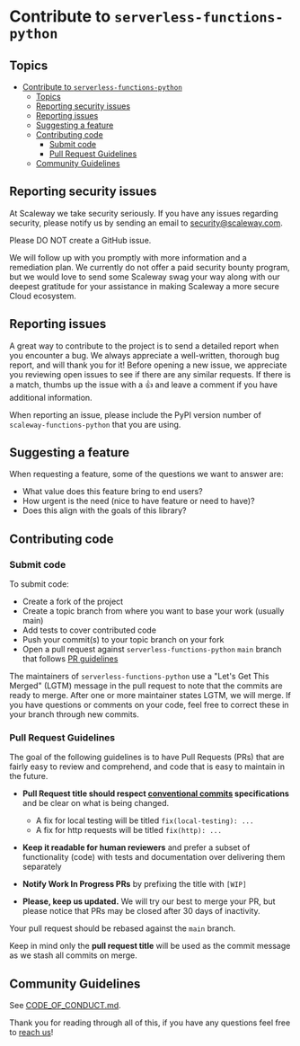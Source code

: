 # Contribute to `serverless-functions-python`

## Topics

- [Contribute to `serverless-functions-python`](#contribute-to-serverless-functions-python)
  - [Topics](#topics)
  - [Reporting security issues](#reporting-security-issues)
  - [Reporting issues](#reporting-issues)
  - [Suggesting a feature](#suggesting-a-feature)
  - [Contributing code](#contributing-code)
    - [Submit code](#submit-code)
    - [Pull Request Guidelines](#pull-request-guidelines)
  - [Community Guidelines](#community-guidelines)

## Reporting security issues

At Scaleway we take security seriously. If you have any issues regarding security,
please notify us by sending an email to security@scaleway.com.

Please DO NOT create a GitHub issue.

We will follow up with you promptly with more information and a remediation plan.
We currently do not offer a paid security bounty program, but we would love to send some
Scaleway swag your way along with our deepest gratitude for your assistance in making
Scaleway a more secure Cloud ecosystem.

## Reporting issues

A great way to contribute to the project is to send a detailed report when you encounter a bug.
We always appreciate a well-written, thorough bug report, and will thank you for it!
Before opening a new issue, we appreciate you reviewing open issues to see if there are any similar requests.
If there is a match, thumbs up the issue with a 👍 and leave a comment if you have additional information.

When reporting an issue, please include the PyPI version number of `scaleway-functions-python` that you are using.

## Suggesting a feature

When requesting a feature, some of the questions we want to answer are:

- What value does this feature bring to end users?
- How urgent is the need (nice to have feature or need to have)?
- Does this align with the goals of this library?

## Contributing code

### Submit code

To submit code:

- Create a fork of the project
- Create a topic branch from where you want to base your work (usually main)
- Add tests to cover contributed code
- Push your commit(s) to your topic branch on your fork
- Open a pull request against `serverless-functions-python` `main` branch that follows [PR guidelines](#pull-request-guidelines)

The maintainers of `serverless-functions-python` use a "Let's Get This Merged" (LGTM) message in the pull request to note that the commits are ready to merge.
After one or more maintainer states LGTM, we will merge.
If you have questions or comments on your code, feel free to correct these in your branch through new commits.

### Pull Request Guidelines

The goal of the following guidelines is to have Pull Requests (PRs) that are fairly easy to review and comprehend, and code that is easy to maintain in the future.

- **Pull Request title should respect [conventional commits](https://www.conventionalcommits.org/en/v1.0.0) specifications** and be clear on what is being changed.
  - A fix for local testing will be titled `fix(local-testing): ...`
  - A fix for http requests will be titled `fix(http): ...`

- **Keep it readable for human reviewers** and prefer a subset of functionality (code) with tests and documentation over delivering them separately

- **Notify Work In Progress PRs** by prefixing the title with `[WIP]`
- **Please, keep us updated.**
  We will try our best to merge your PR, but please notice that PRs may be closed after 30 days of inactivity.

Your pull request should be rebased against the `main` branch.

Keep in mind only the **pull request title** will be used as the commit message as we stash all commits on merge.

## Community Guidelines

See [CODE_OF_CONDUCT.md](CODE_OF_CONDUCT.md).

Thank you for reading through all of this, if you have any questions feel free to [reach us](../README.md#reach-us)!
